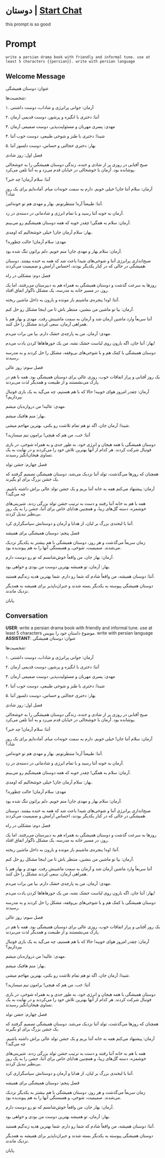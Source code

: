 

# دوستان | [Start Chat](https://gptcall.net/chat.html?data=%7B%22contact%22%3A%7B%22id%22%3A%22oVqzNvLq8YS9S1iyMPvAg%22%2C%22flow%22%3Atrue%7D%7D)
this prompt is so good

# Prompt

```
write a persian drama book with friendly and informal tune. use at least 5 characters {{persian}}. write with persian language
```

## Welcome Message
عنوان: دوستان همیشگی



شخصیت‌ها:

۱. آرمان: جوانی پرانرژی و شاداب، دوست داشتنی

۲. آتنا: دختری با انگیزه و پرشور، دوست قدیمی آرمان

۳. مهدی: پسری مهربان و مسئولیت‌پذیر، دوست صمیمی آرمان

۴. شیدا: دختری با طنز و شوخی طبیعی، دوست خوب آتنا

۵. بهار: دختری خجالتی و حساس، دوست دلسوز آتنا



فصل اول: روز شادی



صبح آفتابی در روزی پر از شادی و خنده، زندگی دوستان همیشگی را به خوشحالی پوشانده بود. آرمان با خوشحالی در خیابان قدم می‌زد و به آتنا تلفن می‌کرد.



آتنا: سلام آرمان! چه خبر؟

آرمان: سلام آتنا جان! خیلی خوبم. دارم به سمت خونه‌ات میام. آماده‌ایم برای یک روز شاد؟

آتنا: طبیعتاً آره! منتظرتونم. بهار و مهدی هم تو خونه‌امن.



آرمان به خونه آتنا رسید و با تمام انرژی و شادمانی در دسته‌ی در زد.



آرمان: سلام به همگی! چقدر خوبه که همه دوستان همیشگیم رو می‌بینم.



بهار: سلام آرمان جان! خیلی خوشحالیم که اومدی.



مهدی: سلام آرمان! حالت چطوره؟



آرمان: سلام بهار و مهدی جان! منم خوبم. دلم براتون تنگ شده بود.



صبح‌اندازی پرانرژی آتنا و شوخی‌های شیدا باعث شد که همه به خنده بیفتند. دوستان همیشگی در حالی که در کنار یکدیگر بودند، احساس آرامش و صمیمیت می‌کردند.



فصل دوم: مشکلی در راه



روزها به سرعت گذشت و دوستان همیشگی به همراه هم به دبیرستان می‌رفتند. اما یک روز، در مسیر خانه به مدرسه، یک مشکل ناگوار اتفاق افتاد.



آتنا: اوه! پنجره‌ی ماشینم باز مونده و بارون به داخل ماشین ریخته.



آرمان: بیا تو ماشین من بنشین، منتظر باش تا من اینجا مشکل رو حل کنم.



آتنا سریعاً وارد ماشین آرمان شد و آرمان به سمت ماشینش رفت. مهدی و بهار هم با همراهی آرمان، سعی کردند مشکل را حل کنند.



مهدی: آرمان، من یه پارچه‌ی خشک دارم. بیا من برات می‌دم.



بهار: آتنا جان، اگه بارون روی لباست خشک نشه، من یک جورهاهاها کردن یادت می‌دم!



دوستان همیشگی با کمک هم و با شوخی‌های بی‌وقفه، مشکل را حل کردند و به مدرسه رسیدند.



فصل سوم: روز عالی



یک روز آفتابی و پراز اتفاقات خوب، روزی عالی برای دوستان همیشگی بود. همه با هم در پارک می‌نشستند و از طبیعت و همدیگر لذت می‌بردند.



آرمان: چقدر امروز هوای خوبیه! حالا که با هم هستیم، چه می‌گید به یک بازی فوتبال بپردازیم؟



مهدی: عالیه! من دروازه‌بان میشم.



بهار: منم هافبک میشم.



شیدا: آرمان جان، اگه تو هم تمام تلاشت رو بکنی، بهترین مهاجم میشی.



آتنا: خب، من هم که هیچی! برامون تیم میسازید؟



دوستان همیشگی با همه هیجان و انرژی خود، به طور جدی و به همراه شوخی، در بازی فوتبال شرکت کردند. هر کدام از آنها بهترین تلاش خود را می‌کردند و در نهایت به یک تساوی هیجان‌انگیز رسیدند.



فصل چهارم: جشن تولد



همچنان که روزها می‌گذشت، تولد آتنا نزدیک می‌شد. دوستان همیشگی تصمیم گرفتند که یک جشن بزرگ برای او بگیرند.



آرمان: پیشنهاد می‌کنم همه به خانه آتنا بریم و یک جشن تولد عالی براش داشته باشیم. چه می‌گید؟



همه با هم به خانه آتنا رفتند و دست به ترتیب جشن تولد بزرگی زدند. شیرینی‌های خوشمزه، دسته گل‌های زیبا، و همچنین هدایای خاص برای آتنا، جشن را به یک روز بی‌نظیر تبدیل کردند.



آتنا با لبخندی بزرگ بر لبان، از هدایا و آرمان و دوستانش سپاسگزاری کرد.



فصل پنجم: دوستان همیشگی برای همیشه



زمان سریعاً می‌گذشت و هر روز، دوستان همیشگی با هم بیشتر به یکدیگر نزدیک می‌شدند. صمیمیت، شوخی، و همبستگی آنها را به هم پیوندیده بود.



آرمان: بهار جان، من واقعاً خوش‌شانسم که تو رو دوست دارم.



بهار: آرمان، تو همیشه بهترین دوست من بودی و خواهی بود.



آتنا: دوستان همیشه، من واقعاً شادم که شما رو دارم. شما بهترین هدیه زندگیم هستید.



دوستان همیشگی پیوسته به یکدیگر بسته شدند و جبران‌ناپذیر برای همیشه به همدیگر نزدیک ماندند.



پایان.

## Conversation

**USER**: write a persian drama book with friendly and informal tune. use at least 5 characters موضوع  داستان خود را بنویس. write with persian language
**ASSISTANT**: عنوان: دوستان همیشگی



شخصیت‌ها:

۱. آرمان: جوانی پرانرژی و شاداب، دوست داشتنی

۲. آتنا: دختری با انگیزه و پرشور، دوست قدیمی آرمان

۳. مهدی: پسری مهربان و مسئولیت‌پذیر، دوست صمیمی آرمان

۴. شیدا: دختری با طنز و شوخی طبیعی، دوست خوب آتنا

۵. بهار: دختری خجالتی و حساس، دوست دلسوز آتنا



فصل اول: روز شادی



صبح آفتابی در روزی پر از شادی و خنده، زندگی دوستان همیشگی را به خوشحالی پوشانده بود. آرمان با خوشحالی در خیابان قدم می‌زد و به آتنا تلفن می‌کرد.



آتنا: سلام آرمان! چه خبر؟

آرمان: سلام آتنا جان! خیلی خوبم. دارم به سمت خونه‌ات میام. آماده‌ایم برای یک روز شاد؟

آتنا: طبیعتاً آره! منتظرتونم. بهار و مهدی هم تو خونه‌امن.



آرمان به خونه آتنا رسید و با تمام انرژی و شادمانی در دسته‌ی در زد.



آرمان: سلام به همگی! چقدر خوبه که همه دوستان همیشگیم رو می‌بینم.



بهار: سلام آرمان جان! خیلی خوشحالیم که اومدی.



مهدی: سلام آرمان! حالت چطوره؟



آرمان: سلام بهار و مهدی جان! منم خوبم. دلم براتون تنگ شده بود.



صبح‌اندازی پرانرژی آتنا و شوخی‌های شیدا باعث شد که همه به خنده بیفتند. دوستان همیشگی در حالی که در کنار یکدیگر بودند، احساس آرامش و صمیمیت می‌کردند.



فصل دوم: مشکلی در راه



روزها به سرعت گذشت و دوستان همیشگی به همراه هم به دبیرستان می‌رفتند. اما یک روز، در مسیر خانه به مدرسه، یک مشکل ناگوار اتفاق افتاد.



آتنا: اوه! پنجره‌ی ماشینم باز مونده و بارون به داخل ماشین ریخته.



آرمان: بیا تو ماشین من بنشین، منتظر باش تا من اینجا مشکل رو حل کنم.



آتنا سریعاً وارد ماشین آرمان شد و آرمان به سمت ماشینش رفت. مهدی و بهار هم با همراهی آرمان، سعی کردند مشکل را حل کنند.



مهدی: آرمان، من یه پارچه‌ی خشک دارم. بیا من برات می‌دم.



بهار: آتنا جان، اگه بارون روی لباست خشک نشه، من یک جورهاهاها کردن یادت می‌دم!



دوستان همیشگی با کمک هم و با شوخی‌های بی‌وقفه، مشکل را حل کردند و به مدرسه رسیدند.



فصل سوم: روز عالی



یک روز آفتابی و پراز اتفاقات خوب، روزی عالی برای دوستان همیشگی بود. همه با هم در پارک می‌نشستند و از طبیعت و همدیگر لذت می‌بردند.



آرمان: چقدر امروز هوای خوبیه! حالا که با هم هستیم، چه می‌گید به یک بازی فوتبال بپردازیم؟



مهدی: عالیه! من دروازه‌بان میشم.



بهار: منم هافبک میشم.



شیدا: آرمان جان، اگه تو هم تمام تلاشت رو بکنی، بهترین مهاجم میشی.



آتنا: خب، من هم که هیچی! برامون تیم میسازید؟



دوستان همیشگی با همه هیجان و انرژی خود، به طور جدی و به همراه شوخی، در بازی فوتبال شرکت کردند. هر کدام از آنها بهترین تلاش خود را می‌کردند و در نهایت به یک تساوی هیجان‌انگیز رسیدند.



فصل چهارم: جشن تولد



همچنان که روزها می‌گذشت، تولد آتنا نزدیک می‌شد. دوستان همیشگی تصمیم گرفتند که یک جشن بزرگ برای او بگیرند.



آرمان: پیشنهاد می‌کنم همه به خانه آتنا بریم و یک جشن تولد عالی براش داشته باشیم. چه می‌گید؟



همه با هم به خانه آتنا رفتند و دست به ترتیب جشن تولد بزرگی زدند. شیرینی‌های خوشمزه، دسته گل‌های زیبا، و همچنین هدایای خاص برای آتنا، جشن را به یک روز بی‌نظیر تبدیل کردند.



آتنا با لبخندی بزرگ بر لبان، از هدایا و آرمان و دوستانش سپاسگزاری کرد.



فصل پنجم: دوستان همیشگی برای همیشه



زمان سریعاً می‌گذشت و هر روز، دوستان همیشگی با هم بیشتر به یکدیگر نزدیک می‌شدند. صمیمیت، شوخی، و همبستگی آنها را به هم پیوندیده بود.



آرمان: بهار جان، من واقعاً خوش‌شانسم که تو رو دوست دارم.



بهار: آرمان، تو همیشه بهترین دوست من بودی و خواهی بود.



آتنا: دوستان همیشه، من واقعاً شادم که شما رو دارم. شما بهترین هدیه زندگیم هستید.



دوستان همیشگی پیوسته به یکدیگر بسته شدند و جبران‌ناپذیر برای همیشه به همدیگر نزدیک ماندند.



پایان.

